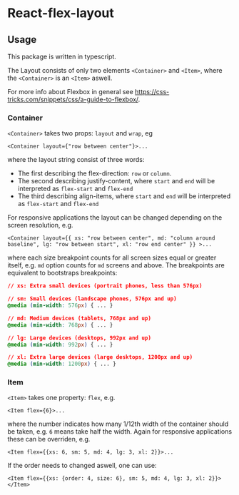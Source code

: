 # React-flex-layout
## Usage
This package is written in typescript.

The Layout consists of only two elements `<Container>` and `<Item>`, where the `<Container>` is an `<Item>` aswell.

For more info about Flexbox in general see https://css-tricks.com/snippets/css/a-guide-to-flexbox/.

### Container
`<Container>` takes two props: `layout` and `wrap`, eg 
```tsx
<Container layout={"row between center"}>...
```
where the layout string consist of three words: 
- The first describing the flex-direction: `row` or `column`.
- The second describing justify-content, where `start` and `end` will be interpreted as `flex-start` and `flex-end`
- The third describing align-items, where `start` and `end` will be interpreted as `flex-start` and `flex-end`

For responsive applications the layout can be changed depending on the screen resolution, e.g.
```tsx
<Container layout={{ xs: "row between center", md: "column around baseline", lg: "row between start", xl: "row end center" }} >...
```
where each size breakpoint counts for all screen sizes equal or greater itself, e.g. `md` option counts for `md` screens and above.
The breakpoints are equivalent to bootstraps breakpoints:
```css
// xs: Extra small devices (portrait phones, less than 576px)

// sm: Small devices (landscape phones, 576px and up)
@media (min-width: 576px) { ... }

// md: Medium devices (tablets, 768px and up)
@media (min-width: 768px) { ... }

// lg: Large devices (desktops, 992px and up)
@media (min-width: 992px) { ... }

// xl: Extra large devices (large desktops, 1200px and up)
@media (min-width: 1200px) { ... }
```

### Item
`<Item>` takes one property: `flex`, e.g. 
```tsx
<Item flex={6}>...
```
where the number indicates how many 1/12th width of the container should be taken, e.g. `6` means take half the width.
Again for responsive applications these can be overriden, e.g.
```tsx
<Item flex={{xs: 6, sm: 5, md: 4, lg: 3, xl: 2}}>...
```
If the order needs to changed aswell, one can use:
```tsx
<Item flex={{xs: {order: 4, size: 6}, sm: 5, md: 4, lg: 3, xl: 2}}></Item>
```
